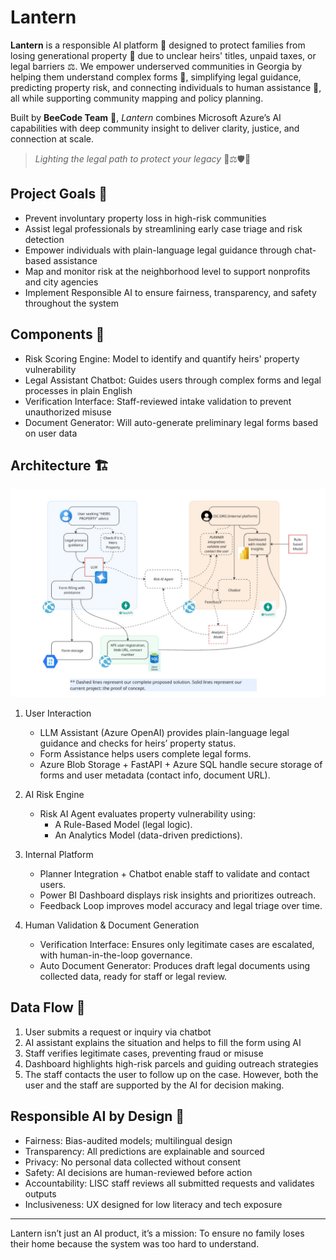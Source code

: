 # Lantern

**Lantern** is a responsible AI platform 🤖 designed to protect families from losing generational property 🏡 due to unclear heirs' titles, unpaid taxes, or legal barriers ⚖️. We empower underserved communities in Georgia by helping them understand complex forms 📝, simplifying legal guidance, predicting property risk, and connecting individuals to human assistance 🤝, all while supporting community mapping and policy planning.

Built by **BeeCode Team** 🐝, *Lantern* combines Microsoft Azure’s AI capabilities with deep community insight to deliver clarity, justice, and connection at scale.

> *Lighting the legal path  to protect your legacy* 🔦⚖️🛡️📜



## Project Goals 🎯
- Prevent involuntary property loss in high-risk communities  
- Assist legal professionals by streamlining early case triage and risk detection  
- Empower individuals with plain-language legal guidance through chat-based assistance  
- Map and monitor risk at the neighborhood level to support nonprofits and city agencies  
- Implement Responsible AI to ensure fairness, transparency, and safety throughout the system  


##  Components 🧩  
- Risk Scoring Engine: Model to identify and quantify heirs' property vulnerability  
- Legal Assistant Chatbot: Guides users through complex forms and legal processes in plain English  
- Verification Interface: Staff-reviewed intake validation to prevent unauthorized misuse  
- Document Generator: Will auto-generate preliminary legal forms based on user data


## Architecture 🏗️

![Architecture](./assets/architcture.png)

1. User Interaction
    * LLM Assistant (Azure OpenAI) provides plain-language legal guidance and checks for heirs’ property status.
    * Form Assistance helps users complete legal forms.
    * Azure Blob Storage + FastAPI + Azure SQL handle secure storage of forms and user metadata (contact info, document URL).

2. AI Risk Engine
    * Risk AI Agent evaluates property vulnerability using:
        * A Rule-Based Model (legal logic).
        * An Analytics Model (data-driven predictions).

3. Internal Platform
    * Planner Integration + Chatbot enable staff to validate and contact users.
    * Power BI Dashboard displays risk insights and prioritizes outreach.
    * Feedback Loop improves model accuracy and legal triage over time.

4. Human Validation & Document Generation
    * Verification Interface: Ensures only legitimate cases are escalated, with human-in-the-loop governance.
    * Auto Document Generator: Produces draft legal documents using collected data, ready for staff or legal review.


## Data Flow 🔄 
1. User submits a request or inquiry via chatbot  
2. AI assistant explains the situation and helps to fill the form using AI
3. Staff verifies legitimate cases, preventing fraud or misuse  
4. Dashboard highlights high-risk parcels and guiding outreach strategies 
5. The staff contacts the user to follow up on the case. However, both the user and the staff are supported by the AI for decision making.


## Responsible AI by Design 🤖
- Fairness: Bias-audited models; multilingual design
- Transparency: All predictions are explainable and sourced  
- Privacy: No personal data collected without consent  
- Safety: AI decisions are human-reviewed before action  
- Accountability: LISC staff reviews all submitted requests and validates outputs  
- Inclusiveness: UX designed for low literacy and tech exposure  

---

Lantern isn’t just an AI product, it’s a mission: To ensure no family loses their home because the system was too hard to understand.
